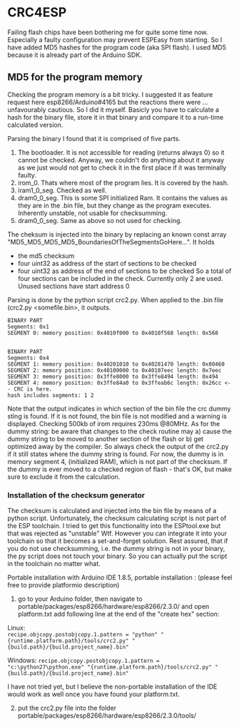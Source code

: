 # CRC4ESP
Failing flash chips have been bothering me for quite some time now. Especially a faulty configuration may prevent ESPEasy from starting. So I have added MD5 hashes for the program code (aka SPI flash). I used MD5 because it is already part of the Arduino SDK. 

## MD5 for the program memory

Checking the program memory is a bit tricky. I suggested it as feature request here esp8266/Arduino#4165  but the reactions there were ... unfavourably cautious. So I did it myself. Basicly you have to calculate a hash for the binary file, store it in that binary and compare it to a run-time calculated version. 

Parsing the binary I found that it is comprised of five parts. 

1. The bootloader. It is not accessible for reading (returns always 0) so it cannot be checked. Anyway, we couldn't do anything about it anyway as we just would not get to check it in the first place if it was terminally faulty.
2. irom_0. Thats where most of the program lies. It is covered by the hash. 
3. iram1_0_seg. Checked as well.
4. dram0_0_seg. This is some SPI initialized Ram. It contains the values as they are in the .bin file, but they change as the program executes. Inherently unstable, not usable for checksumming.
5. dram0_0_seg. Same as above so not used for checking.


The cheksum is injected into the binary by replacing an known const array "MD5_MD5_MD5_MD5_BoundariesOfTheSegmentsGoHere...". It holds 
- the md5 checksum  
- four uint32 as address of the start of sections to be checked
- four uint32 as address of the end of sections to be checked
So a total of four sections can be included in the check. Currently only 2 are used. Unused sections have start address 0

Parsing is done by the python script crc2.py. When applied to the .bin file (crc2.py <somefile.bin>, it outputs.

```
BINARY PART
Segments: 0x1
SEGMENT 0: memory position: 0x4010f000 to 0x4010f568 length: 0x568


BINARY PART
Segments: 0x4
SEGMENT 1: memory position: 0x40201010 to 0x40281470 length: 0x80460
SEGMENT 2: memory position: 0x40100000 to 0x40107eec length: 0x7eec
SEGMENT 3: memory position: 0x3ffe8000 to 0x3ffe8494 length: 0x494
SEGMENT 4: memory position: 0x3ffe84a0 to 0x3ffeab6c length: 0x26cc <-- CRC is here.
hash includes segments: 1 2
```


Note that the output indicates in which section of the bin file the crc dummy sting is found. If it is not found, the bin file is not modified and a warning is displayed.
Checking 500kb of irom requires 230ms @80MHz.
As for the dummy string: be aware that changes to the check routine may a) cause the dummy string to be moved to another section of the flash or b) get optimized away by the compiler. So always check the output of the crc2.py if it still states where the dummy string is found.
For now, the dummy is in memory segment 4, (initialized RAM), which is not part of the checksum. If the dummy is ever moved to a checked region of flash - that's OK, but make sure to exclude it from the calculation.


### Installation of the checksum generator

The checksum is calculated and injected into the bin file by means of a python script. Unfortunately, the checksum calculating script is not part of the ESP toolchain. I tried to get this functionality into the ESPtool.exe but that was rejected as "unstable" Wtf. However you can integrate it into your toolchain so that it becomes a set-and-forget solution. 
Rest assured, that if you do not use checksumming, i.e. the dummy string is not in your binary, the py script does not touch your binary. So you can actually put the script in the toolchain no matter what.


Portable installation with Arduino IDE 1.8.5, portable installation : (please feel free to provide platformio description)

1. go to your Arduino folder, then navigate to
portable/packages/esp8266/hardware/esp8266/2.3.0/ and open platform.txt
add following line at the end of the "create hex" section:

Linux:   
`recipe.objcopy.postobjcopy.1.pattern = "python" "{runtime.platform.path}/tools/crc2.py" "{build.path}/{build.project_name}.bin"`

Windows: 
`recipe.objcopy.postobjcopy.1.pattern = "c:\python27\python.exe" "{runtime.platform.path}/tools/crc2.py" "{build.path}/{build.project_name}.bin"`

I have not tried yet, but I believe the non-portable installation of the IDE would work as well once you have found your platform.txt.
 
2. put the crc2.py file into the folder 
portable/packages/esp8266/hardware/esp8266/2.3.0/tools/
